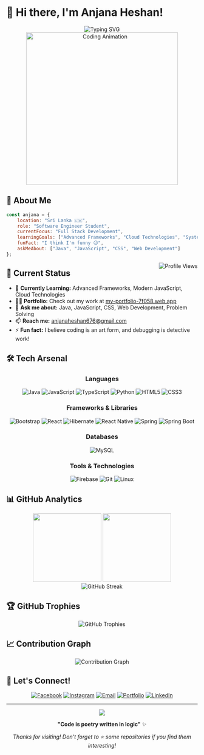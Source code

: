 # 👋 Hi there, I'm Anjana Heshan!

<div align="center">
  <img src="https://readme-typing-svg.demolab.com?font=Fira+Code&size=26&duration=2500&pause=1000&color=F97316&center=true&vCenter=true&width=600&lines=Software+Engineering+Student;Full+Stack+Developer;Problem+Solver;Tech+Enthusiast;Always+Learning+New+Things" alt="Typing SVG" />
</div>


<div align="center">
  <img src="https://user-images.githubusercontent.com/74038190/229223263-cf2e4b07-2615-4f87-9c38-e37600f8381a.gif" width="400" alt="Coding Animation"/>
</div>

## 🚀 About Me

```javascript
const anjana = {
    location: "Sri Lanka 🇱🇰",
    role: "Software Engineer Student",
    currentFocus: "Full Stack Development",
    learningGoals: ["Advanced Frameworks", "Cloud Technologies", "System Design"],
    funFact: "I think I'm funny 😉",
    askMeAbout: ["Java", "JavaScript", "CSS", "Web Development"]
};
```

<img align="right" src="https://komarev.com/ghpvc/?username=anju-hesh&label=Profile%20views&color=00d9ff&style=for-the-badge" alt="Profile Views" />

## 🎯 Current Status

- 🌱 **Currently Learning:** Advanced Frameworks, Modern JavaScript, Cloud Technologies
- 👨‍💻 **Portfolio:** Check out my work at [my-portfolio-7f058.web.app](https://my-portfolio-7f058.web.app/)
- 💬 **Ask me about:** Java, JavaScript, CSS, Web Development, Problem Solving
- 📫 **Reach me:** [anjanaheshan676@gmail.com](mailto:anjanaheshan676@gmail.com)
- ⚡ **Fun fact:** I believe coding is an art form, and debugging is detective work!

## 🛠️ Tech Arsenal

<div align="center">

### Languages
![Java](https://img.shields.io/badge/Java-%23ED8B00.svg?style=for-the-badge&logo=openjdk&logoColor=white)
![JavaScript](https://img.shields.io/badge/JavaScript-%23323330.svg?style=for-the-badge&logo=javascript&logoColor=%23F7DF1E)
![TypeScript](https://img.shields.io/badge/TypeScript-%23007ACC.svg?style=for-the-badge&logo=typescript&logoColor=white)
![Python](https://img.shields.io/badge/Python-3670A0?style=for-the-badge&logo=python&logoColor=ffdd54)
![HTML5](https://img.shields.io/badge/HTML5-%23E34F26.svg?style=for-the-badge&logo=html5&logoColor=white)
![CSS3](https://img.shields.io/badge/CSS3-%231572B6.svg?style=for-the-badge&logo=css3&logoColor=white)

### Frameworks & Libraries
![Bootstrap](https://img.shields.io/badge/Bootstrap-%238511FA.svg?style=for-the-badge&logo=bootstrap&logoColor=white)
![React](https://img.shields.io/badge/React-%2361DAFB.svg?style=for-the-badge&logo=react&logoColor=black)
![Hibernate](https://img.shields.io/badge/Hibernate-%23430000.svg?style=for-the-badge&logo=hibernate&logoColor=white)
![React Native](https://img.shields.io/badge/React_Native-%2361DAFB.svg?style=for-the-badge&logo=react&logoColor=black)
![Spring](https://img.shields.io/badge/Spring-%236DB33F.svg?style=for-the-badge&logo=spring&logoColor=white)
![Spring Boot](https://img.shields.io/badge/Spring_Boot-%236DB33F.svg?style=for-the-badge&logo=springboot&logoColor=white)

### Databases
![MySQL](https://img.shields.io/badge/MySQL-%2300f.svg?style=for-the-badge&logo=mysql&logoColor=white)

### Tools & Technologies
![Firebase](https://img.shields.io/badge/Firebase-%23039BE5.svg?style=for-the-badge&logo=firebase)
![Git](https://img.shields.io/badge/Git-%23F05033.svg?style=for-the-badge&logo=git&logoColor=white)
![Linux](https://img.shields.io/badge/Linux-FCC624?style=for-the-badge&logo=linux&logoColor=black)

</div>

## 📊 GitHub Analytics

<div align="center">
  <img height="180em" src="https://github-readme-stats.vercel.app/api?username=Anjana-Hesh&show_icons=true&theme=tokyonight&include_all_commits=true&count_private=true"/>
  <img height="180em" src="https://github-readme-stats.vercel.app/api/top-langs/?username=Anjana-Hesh&layout=compact&langs_count=8&theme=tokyonight"/>
</div>

<div align="center">
  <img src="https://github-readme-streak-stats.herokuapp.com/?user=Anjana-Hesh&theme=tokyonight" alt="GitHub Streak"/>
</div>

## 🏆 GitHub Trophies

<div align="center">
  <img src="https://github-profile-trophy.vercel.app/?username=Anjana-Hesh&theme=dracula&no-frame=true&no-bg=true&margin-w=15&rank=SSS,SS,S,AAA,AA,A,B,C&column=7" alt="GitHub Trophies"/>
</div>

## 📈 Contribution Graph

<div align="center">
  <img src="https://github-readme-activity-graph.vercel.app/graph?username=Anjana-Hesh&theme=tokyo-night&bg_color=1a1b27&color=70a5fd&line=bf91f3&point=38bdae&area=true&hide_border=true" alt="Contribution Graph"/>
</div>

## 🤝 Let's Connect!

<div align="center">
  
[![Facebook](https://img.shields.io/badge/Facebook-%231877F2.svg?style=for-the-badge&logo=Facebook&logoColor=white)](https://fb.com/anjana%20heshan)
[![Instagram](https://img.shields.io/badge/Instagram-%23E4405F.svg?style=for-the-badge&logo=Instagram&logoColor=white)](https://instagram.com/anjana%20heshan)
[![Email](https://img.shields.io/badge/Email-D14836?style=for-the-badge&logo=gmail&logoColor=white)](mailto:anjanaheshan676@gmail.com)
[![Portfolio](https://img.shields.io/badge/Portfolio-%23000000.svg?style=for-the-badge&logo=firefox&logoColor=#FF7139)](https://my-portfolio-7f058.web.app/)
[![LinkedIn](https://img.shields.io/badge/LinkedIn-%230077B5.svg?style=for-the-badge&logo=linkedin&logoColor=white)](https://www.linkedin.com/in/anjana-heshan-79334b260/?originalSubdomain=lk)

</div>

---

<div align="center">
  <img src="https://capsule-render.vercel.app/api?type=waving&color=gradient&height=100&section=footer"/>
  
  **"Code is poetry written in logic"** ✨
  
  *Thanks for visiting! Don't forget to ⭐ some repositories if you find them interesting!*
</div>
